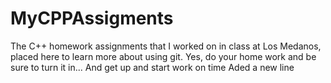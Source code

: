 MyCPPAssigments
===============

The C++ homework assignments that I worked on in class at Los Medanos, placed here to learn more about using git.
Yes, do your home work and be sure to turn it in...
And get up and start work on time
Aded a new line
